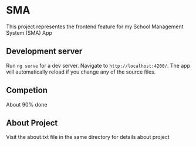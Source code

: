 # SMA

This project representes the frontend feature for my School Management System (SMA) App

## Development server

Run `ng serve` for a dev server. Navigate to `http://localhost:4200/`. The app will automatically reload if you change any of the source files.



## Competion
About 90% done



## About Project
Visit the about.txt file in the same directory for details about project



